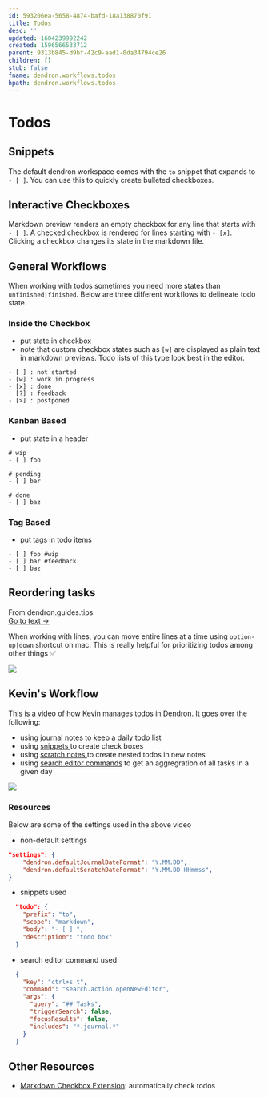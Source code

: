 ```yaml
---
id: 593206ea-5658-4874-bafd-18a138870f91
title: Todos
desc: ''
updated: 1604239992242
created: 1596566533712
parent: 9313b845-d9bf-42c9-aad1-0da34794ce26
children: []
stub: false
fname: dendron.workflows.todos
hpath: dendron.workflows.todos
---
```

# Todos

## Snippets

The default dendron workspace comes with the `to` snippet that expands to `- [ ]`. You can use this to quickly create bulleted checkboxes. 

## Interactive Checkboxes

Markdown preview renders an empty checkbox for any line that starts with `- [ ]`. A checked checkbox is rendered for lines starting with `- [x]`. Clicking a checkbox changes its state in the markdown file.

## General Workflows

When working with todos sometimes you need more states than `unfinished|finished`. Below are three different workflows to delineate todo state. 

### Inside the Checkbox

- put state in checkbox
- note that custom checkbox states such as `[w]` are displayed as plain text in markdown previews. Todo lists of this type look best in the editor.

```
- [ ] : not started
- [w] : work in progress
- [x] : done
- [?] : feedback
- [>] : postponed
```

### Kanban Based

- put state in a header

```
# wip
- [ ] foo

# pending
- [ ] bar

# done
- [ ] baz
```

### Tag Based

- put tags in todo items

```
- [ ] foo #wip
- [ ] bar #feedback
- [ ] baz
```

## Reordering tasks

<div class="portal-container">
<div class="portal-head">
<div class="portal-backlink" >
<div class="portal-title">From <span class="portal-text-title">dendron.guides.tips</span></div>
<a href="692fa114-f798-467f-a0b9-3cccc327aa6f.html" class="portal-arrow">Go to text <span class="right-arrow">→</span></a>
</div>
</div>
<div id="portal-parent-anchor" class="portal-parent" markdown="1">
<div class="portal-parent-fader-top"></div>
<div class="portal-parent-fader-bottom"></div>        
  

When working with lines, you can move entire lines at a time using `option-up|down` shortcut on mac. This is really helpful for prioritizing todos among other things ✅

![](https://foundation-prod-assetspublic53c57cce-8cpvgjldwysl.s3-us-west-2.amazonaws.com/assets/images/tips-move-lines.gif)

</div>    
</div>

## Kevin's Workflow

This is a video of how Kevin manages todos in Dendron. It goes over the following:

- using [journal notes ](5c213aa6-e4ba-49e8-85c5-1bdcb33ce202) to keep a daily todo list
- using [snippets ](9eca1992-7540-4d9d-97fb-328b27748b2c) to create check boxes
- using [scratch notes ](5c213aa6-e4ba-49e8-85c5-1bdcb33ce202) to create nested todos in new notes
- using [search editor commands](https://code.visualstudio.com/updates/v1_47#_new-search-editor-command-arguments) to get an aggregration of all tasks in a given day

<a href="https://www.loom.com/share/88cfdc3e900a4f4eadf7b14429e01d65"> 
<img style="" src="https://cdn.loom.com/sessions/thumbnails/88cfdc3e900a4f4eadf7b14429e01d65-with-play.gif"> 
</a>

### Resources

Below are some of the settings used in the above video

- non-default settings

```json
"settings": {
    "dendron.defaultJournalDateFormat": "Y.MM.DD",
    "dendron.defaultScratchDateFormat": "Y.MM.DD-HHmmss",
}
```

- snippets used

```json
  "todo": {
    "prefix": "to",
    "scope": "markdown",
    "body": "- [ ] ",
    "description": "todo box"
  }
```

- search editor command used

```json
  {
    "key": "ctrl+s t",
    "command": "search.action.openNewEditor",
    "args": {
      "query": "## Tasks",
      "triggerSearch": false,
      "focusResults": false,
      "includes": "*.journal.*"
    }
  }
```

## Other Resources

- [Markdown Checkbox Extension](https://marketplace.visualstudio.com/items?itemName=PKief.markdown-checkbox): automatically check todos

